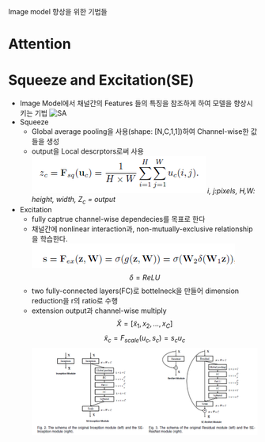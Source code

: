 Image model 향상을 위한 기법들

# Attention

# Squeeze and Excitation(SE)
 - Image Model에서 채널간의 Features 들의 특징을 참조하게 하여 모델을 향상시키는 기법
  ![SA](https://i.imgur.com/29l7bua.png)
- Squeeze
  - Global average pooling을 사용(shape: [N,C,1,1])하여 Channel-wise한 값들을 생성
  - output을 Local descrptors로써 사용
  ![squeeze](/assets/squeeze.PNG)
  *i, j:pixels,    H,W: height, width, ${Z_c}$ = output*
- Excitation
  - fully captrue channel-wise dependecies를 목표로 한다
  - 채널간에 nonlinear interaction과, non-mutually-exclusive relationship을 학습한다.
      ![excitations](/assets/excitations.PNG)
  $$\delta=ReLU$$
  - two fully-connected layers(FC)로 bottelneck을 만들어 dimension reduction을 r의 ratio로 수행
  - extension output과 channel-wise multiply
   $$\tilde X = [\tilde x_1, x_2, ..., x_C]$$ $$ \tilde x_c=F_{scale}(u_c, s_c)= s_cu_c$$
  ![SE-modules](/assets/SE-modules.PNG)
